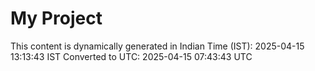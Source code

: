 # My Project

This content is dynamically generated in Indian Time (IST): 2025-04-15 13:13:43 IST
Converted to UTC: 2025-04-15 07:43:43 UTC
